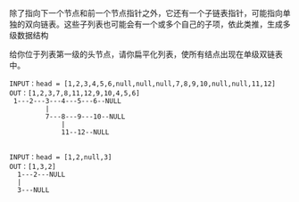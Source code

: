 除了指向下一个节点和前一个节点指针之外，它还有一个子链表指针，可能指向单独的双向链表。这些子列表也可能会有一个或多个自己的子项，依此类推，生成多级数据结构  
  
给你位于列表第一级的头节点，请你扁平化列表，使所有结点出现在单级双链表中。


```
INPUT：head = [1,2,3,4,5,6,null,null,null,7,8,9,10,null,null,11,12]
OUT：[1,2,3,7,8,11,12,9,10,4,5,6]
 1---2---3---4---5---6--NULL
         |
         7---8---9---10--NULL
             |
             11--12--NULL


INPUT：head = [1,2,null,3]
OUT：[1,3,2]
  1---2---NULL
  |
  3---NULL
```